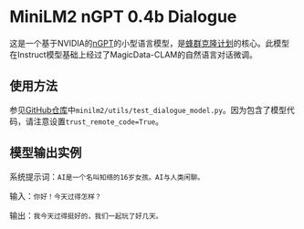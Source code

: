 # MiniLM2 nGPT 0.4b Dialogue

这是一个基于NVIDIA的[nGPT](https://github.com/NVIDIA/ngpt)的小型语言模型，是[蜂群克隆计划](https://github.com/SwarmClone)的核心。此模型在Instruct模型基础上经过了MagicData-CLAM的自然语言对话微调。

## 使用方法

参见[GitHub仓库](https://github.com/SwarmClone/MiniLM2/tree/huggingface)中`minilm2/utils/test_dialogue_model.py`。因为包含了模型代码，请注意设置`trust_remote_code=True`。

## 模型输出实例

系统提示词：`AI是一个名叫知络的16岁女孩。AI与人类闲聊。`

输入：`你好！今天过得怎样？`

输出：`我今天过得挺好的，我们一起玩了好几天。`
